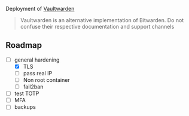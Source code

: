 
Deployment of [Vaultwarden](https://github.com/dani-garcia/vaultwarden)

> Vaultwarden is an alternative implementation of Bitwarden. Do not confuse their respective documentation and support channels

## Roadmap

- [ ] general hardening
  - [X] TLS 
  - [ ] pass real IP
  - [ ] Non root container
  - [ ] fail2ban
- [ ] test TOTP
- [ ] MFA
- [ ] backups